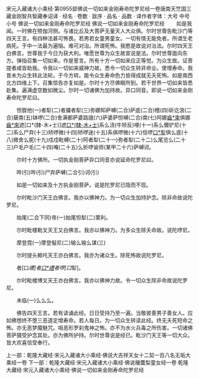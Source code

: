 宋元入藏诸大小乘经·第0955部佛说一切如来金刚寿命陀罗尼经一卷唐南天竺国三藏金刚智共智藏奉诏译
· 经名 · 卷数 · 跋序
· 品名 · 品数 · 译作者字体：大号 中号 小号
佛说一切如来金刚寿命陀罗尼经
佛说一切如来金刚寿命陀罗尼经
　　如是我闻。一时佛在殑伽河侧。与诸比丘及大菩萨无量天人大众俱。尔时世尊告毗沙门等四天王言。有四种法甚可怖畏。若男若女童男童女。一切有情无能免者。所谓生老病死。于中一法最为遍恼。难可对治。所谓死怖。我愍是故说对治法。尔时四天王白佛言。世尊我于今日为获大利。唯愿世尊为众生故宣说是法。尔时世尊面向东方。弹指召集一切如来。作是誓言。所有十方一切如来应正等觉。为众生故。证菩提者咸皆助我。令我以一切如来威神力故。悉令一切众生转非命业。使增寿命。我昔未为众生转此法轮。于今方转。能令众生寿命色力皆得成就无夭死怖。如是南西北方四维上下。召集惊告亦复如是。尔时十方尽佛眼所到。若干世界一切如来皆悉赴集。遍满虚空数如微尘。尔时一切诸佛为加持故。异口同音。即说一切如来金刚寿命陀罗尼曰。

　　怛胵他(一)者犁(二)者攞者犁(三)弥娜知萨嚩(二合)萨底(二合)稽(四)斫讫浪(二合)蘖南(五)钵啰(二合)舍满都萨婆路誐(六)萨婆萨怛嚩(二合)南(七)阿娜[齒*束](八)俱娜[齒*來](九)遮[口*(隸-木+士)]遮[口*(隸-木+士)](十)系么浇(牛矫反)哩(十一)系么儞铲尼(十二)系么尸弃(十三)矫啰微(十四)矫啰迷(十五)系俱啰微(十六)信啰[口*犁](十七)俱么底(十八)微舍么抳(十九)戍戍毗嚩(二十)阿者犁(二十一)弥者犁(二十二)么尾览么(二十三)户毛户毛(二十四)唵(二十五)么折啰谕师(某甲二十六)萨嚩诃。

　　尔时十方佛所。一切执金刚菩萨异口同音亦说延命陀罗尼曰。

　　吽(引)吽(引)尸弃萨嚩(二合引)诃(引)

　　如是一切如来及十方执金刚菩萨。说是陀罗尼已隐而不现。

　　尔时毗沙门天王白佛言。我亦以佛神力。为一切众生加持护念。除非命故说陀罗尼。

　　始尾(二合下同)帝(一)始尾怛犁(二)栗利。

　　尔时毗楼勒叉天王又白佛言。我亦以佛神力。为多众生除夭命故。说陀啰尼。

　　摩登霓(一)摩登儗尼(二)输么输么谋(三)

　　尔时提头赖吒天王亦白佛言。我亦为诸众生。除死怖故说陀罗尼。

　　者[口*禮]者[口*禮](一)者啰[口*犁]。

　　尔时毗楼博叉天王亦白佛言。我亦以佛神力故。令一切众生除非命故说陀罗尼。

　　未临(一)么么么。

　　佛告四天王言。若有读诵此经。日日受持乃至一遍。当敬彼善男子善女人。应如佛想终不堕三恶道定增寿命。若人每日。为一切众生转读此经。终无夭死短命之怖。亦无恶梦魇魅咒。咀恶形罗刹鬼神之怖。亦不为水火兵毒之所伤害。一切诸佛菩萨摄受护念其处。亦为佛所护持。尔时世尊说是经已。毗沙门天王等一切大众。皆大欢喜信受奉行。

上一部：乾隆大藏经·宋元入藏诸大小乘经·佛说大吉祥天女十二契一百八名无垢大乘经一卷
下一部：乾隆大藏经·宋元入藏诸大小乘经·佛说穰麌梨童女经一卷
乾隆大藏经·宋元入藏诸大小乘经·佛说一切如来金刚寿命陀罗尼经